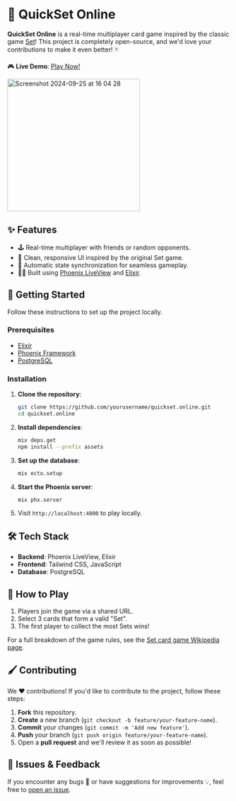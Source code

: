 # 🎴 QuickSet Online

**QuickSet Online** is a real-time multiplayer card game inspired by the classic game [Set](https://en.wikipedia.org/wiki/Set_(card_game))! This project is completely open-source, and we'd love your contributions to make it even better! 🃏

🎮 **Live Demo**: [Play Now!](https://quickset.online)

<a href="https://quickset.online">
    <img width="300" alt="Screenshot 2024-09-25 at 16 04 28" src="https://github.com/user-attachments/assets/411c44bd-0718-4361-8b5d-e6c665cc4a8e">
</a>

## ✨ Features

- 🕹️ Real-time multiplayer with friends or random opponents.
- 🎨 Clean, responsive UI inspired by the original Set game.
- 🔄 Automatic state synchronization for seamless gameplay.
- 🧑‍💻 Built using [Phoenix LiveView](https://github.com/phoenixframework/phoenix_live_view) and [Elixir](https://elixir-lang.org).

## 🚀 Getting Started

Follow these instructions to set up the project locally.

### Prerequisites

- [Elixir](https://elixir-lang.org/install.html)
- [Phoenix Framework](https://hexdocs.pm/phoenix/installation.html)
- [PostgreSQL](https://www.postgresql.org/download/)

### Installation

1. **Clone the repository**:
    ```bash
    git clone https://github.com/yourusername/quickset.online.git
    cd quickset.online
    ```

2. **Install dependencies**:
    ```bash
    mix deps.get
    npm install --prefix assets
    ```

3. **Set up the database**:
    ```bash
    mix ecto.setup
    ```

4. **Start the Phoenix server**:
    ```bash
    mix phx.server
    ```

5. Visit `http://localhost:4000` to play locally.

## 🛠️ Tech Stack

- **Backend**: Phoenix LiveView, Elixir
- **Frontend**: Tailwind CSS, JavaScript
- **Database**: PostgreSQL

## 🧩 How to Play

1. Players join the game via a shared URL.
2. Select 3 cards that form a valid "Set".
3. The first player to collect the most Sets wins!

For a full breakdown of the game rules, see the [Set card game Wikipedia page](https://en.wikipedia.org/wiki/Set_(card_game)).

## 🖌️ Contributing

We ❤️ contributions! If you'd like to contribute to the project, follow these steps:

1. **Fork** this repository.
2. **Create** a new branch (`git checkout -b feature/your-feature-name`).
3. **Commit** your changes (`git commit -m 'Add new feature'`).
4. **Push** your branch (`git push origin feature/your-feature-name`).
5. Open a **pull request** and we'll review it as soon as possible!

## 🐛 Issues & Feedback

If you encounter any bugs 🐞 or have suggestions for improvements 💡, feel free to [open an issue](https://github.com/yourusername/quickset.online/issues).
